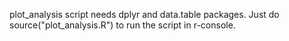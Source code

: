 plot_analysis script needs dplyr and data.table packages.   Just do source("plot_analysis.R") to run the script in r-console.
